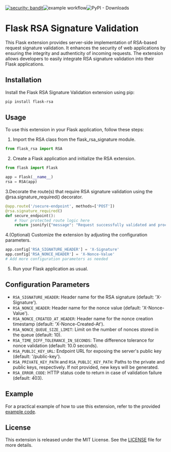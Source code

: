 [![security: bandit](https://img.shields.io/badge/security-bandit-yellow.svg)](https://github.com/PyCQA/bandit)![example workflow](https://github.com/mwalkowski/flask-rsa/actions/workflows/python-package.yml/badge.svg)![PyPI - Downloads](https://img.shields.io/pypi/dm/flask-rsa)


# Flask RSA Signature Validation
This Flask extension provides server-side implementation of RSA-based request signature validation. It enhances the security of web applications by ensuring the integrity and authenticity of incoming requests. The extension allows developers to easily integrate RSA signature validation into their Flask applications.

## Installation
Install the Flask RSA Signature Validation extension using pip:

```bash
pip install flask-rsa
```

## Usage
To use this extension in your Flask application, follow these steps:

1. Import the RSA class from the flask_rsa_signature module.

```python
from flask_rsa import RSA
```
2. Create a Flask application and initialize the RSA extension.

```python
from flask import Flask

app = Flask(__name__)
rsa = RSA(app)
```

3.Decorate the route(s) that require RSA signature validation using the @rsa.signature_required() decorator.
```python
@app.route('/secure-endpoint', methods=['POST'])
@rsa.signature_required()
def secure_endpoint():
    # Your protected route logic here
    return jsonify({"message": "Request successfully validated and processed"})
```

4.(Optional) Customize the extension by adjusting the configuration parameters.
```python
app.config['RSA_SIGNATURE_HEADER'] = 'X-Signature'
app.config['RSA_NONCE_HEADER'] = 'X-Nonce-Value'
# Add more configuration parameters as needed
```
5. Run your Flask application as usual.

## Configuration Parameters
* `RSA_SIGNATURE_HEADER`: Header name for the RSA signature (default: 'X-Signature').
* `RSA_NONCE_HEADER`: Header name for the nonce value (default: 'X-Nonce-Value').
* `RSA_NONCE_CREATED_AT_HEADER`: Header name for the nonce creation timestamp (default: 'X-Nonce-Created-At').
* `RSA_NONCE_QUEUE_SIZE_LIMIT`: Limit on the number of nonces stored in the queue (default: 10).
* `RSA_TIME_DIFF_TOLERANCE_IN_SECONDS`: Time difference tolerance for nonce validation (default: 10.0 seconds).
* `RSA_PUBLIC_KEY_URL`: Endpoint URL for exposing the server's public key (default: '/public-key').
* `RSA_PRIVATE_KEY_PATH` and `RSA_PUBLIC_KEY_PATH`: Paths to the private and public keys, respectively. If not provided, new keys will be generated.
* `RSA_ERROR_CODE`: HTTP status code to return in case of validation failure (default: 403).

## Example
For a practical example of how to use this extension, refer to the provided [example code](./examples/requests_signing.py).

## License
This extension is released under the MIT License. See the [LICENSE](./LICENSE) file for more details.
